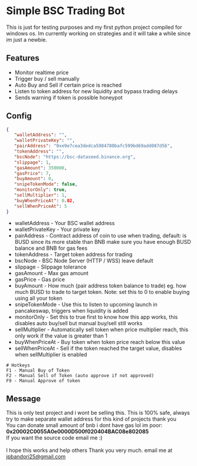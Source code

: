 # Simple BSC Trading Bot

This is just for testing purposes and my first python project compiled for windows os. Im currently working on strategies and it will take a while since im just a newbie. 

## Features
* Monitor realtime price
* Trigger buy / sell manually
* Auto Buy and Sell if certain price is reached
* Listen to token address for new liquidity and bypass trading delays 
* Sends warning if token is possible honeypot

## Config 
```json
{
   "walletAddress": "",
   "walletPrivateKey": "",
   "pairAddress": "0xe9e7cea3dedca5984780bafc599bd69add087d56",
   "tokenAddress": "",
   "bscNode": "https://bsc-dataseed.binance.org",
   "slippage": 1,
   "gasAmount": 350000,
   "gasPrice": 7,
   "buyAmount": 0,
   "snipeTokenMode": false,
   "monitorOnly": true,
   "sellMultiplier": 1,
   "buyWhenPriceAt": 0.02,
   "sellWhenPriceAt": 5
}
```

* walletAddress - Your BSC wallet address 
* walletPrivateKey - Your private key 
* pairAddress - Contract address of coin to use when trading, default: is BUSD since its more stable than BNB make sure you have enough BUSD balance and BNB for gas fees 
* tokenAddress - Target token address for trading
* bscNode - BSC Node Server (HTTP / WSS) leave default
* slippage - Slippage tolerance
* gasAmount - Max gas amount
* gasPrice - Gas price
* buyAmount - How much (pair address token balance to trade) eg. how much BUSD to trade to target token. Note: set this to 0 to enable buying using all your token 
* snipeTokenMode - Use this to listen to upcoming launch in pancakeswap, triggers when liquidity is added 
* monitorOnly - Set this to true first to know how this app works, this disables auto buy/sell but manual buy/sell still works
* sellMultiplier - Automatically sell token when price multiplier reach, this only work if the value is greater than 1
* buyWhenPriceAt - Buy token when token price reach below this value
* sellWhenPriceAt - Sell if the token reached the target value, disables when sellMultiplier is enabled

```
# Hotkeys
F1 - Manual Buy of Token
F2 - Manual Sell of Token (auto approve if not approved)
F9 - Manual Approve of token
```

## Message
This is only test project and i wont be selling this. This is 100% safe, always try to make separate wallet address for this kind of projects thank you<br />
You can donate small amount of bnb i dont have gas lol im poor: <b>0x20002C0055A0e0000D500f020404BAC08e802085</b> <br />
If you want the source code email me :) <br/><br/>
I hope this works and help others Thank you very much. email me at jpbandori25@gmail.com 